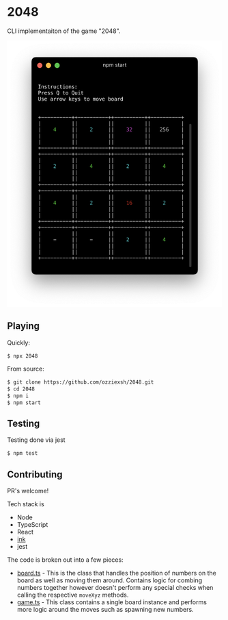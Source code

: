 # 2048

CLI implementaiton of the game "2048".

![screenshot of the game playing in the cli](./static/gameplay.png)

## Playing

Quickly:

```
$ npx 2048
```

From source:

```
$ git clone https://github.com/ozziexsh/2048.git
$ cd 2048
$ npm i
$ npm start
```

## Testing

Testing done via jest

```
$ npm test
```

## Contributing

PR's welcome!

Tech stack is

- Node
- TypeScript
- React
- [ink](https://github.com/vadimdemedes/ink)
- jest

The code is broken out into a few pieces:

- [board.ts](https://github.com/ozziexsh/2048/blob/master/src/board.ts) - This is the class that handles the position of numbers on the board as well as moving them around. Contains logic for combing numbers together however doesn't perform any special checks when calling the respective `moveXyz` methods.
- [game.ts](https://github.com/ozziexsh/2048/blob/master/src/game.ts) - This class contains a single board instance and performs more logic around the moves such as spawning new numbers.
